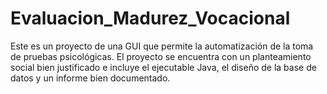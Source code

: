 # Evaluacion_Madurez_Vocacional
Este es un proyecto de una GUI que permite la automatización de la toma de pruebas psicológicas. El proyecto se encuentra con un planteamiento social bien justificado e incluye el ejecutable Java, el diseño de la base de datos y un informe bien documentado.
